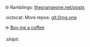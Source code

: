 :globe_with_meridians: Ramblings: [theorangeone.net/posts](https://theorangeone.net/posts/)

:octocat: More repos: [git.0rng.one](https://git.0rng.one/)

:coffee: [Buy me a coffee](https://www.buymeacoffee.com/theorangeone)

:shipit:
